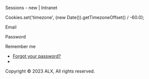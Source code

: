 









Sessions - new | Intranet












 Cookies.set('timezone', (new Date()).getTimezoneOffset() / -60.0);
 














Email  




Password  





Remember me





* [Forgot your password?](/auth/password/new)
* 




Copyright © 2023 ALX, All rights reserved.



